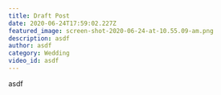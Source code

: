 ```yaml
---
title: Draft Post
date: 2020-06-24T17:59:02.227Z
featured_image: screen-shot-2020-06-24-at-10.55.09-am.png
description: asdf
author: asdf
category: Wedding
video_id: asdf
---
```

asdf